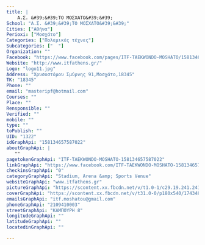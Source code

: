 ```yaml
---
title: |
    Α.Σ. &#39;&#39;ΤΟ ΜΟΣΧΑΤΟ&#39;&#39;
School: "Α.Σ. &#39;&#39;ΤΟ ΜΟΣΧΑΤΟ&#39;&#39;"
Cities: ["Αθήνα"]
Perioxi: ["Μοσχάτο"]
Categories: ["Πολεμικές τέχνες"]
Subcategories: ["  "]
Organization: ""
Facebook: "https://www.facebook.com/pages/ITF-TAEKWONDO-MOSHATO/158134657587022?v=info&amp;tab=page_info"
Website: "http://www.itfathens.gr/"
Logo: "logo11.jpg"
Address: "Χρυσοστόμου Σμύρνης 91,Μοσχάτο,18345"
TK: "18345"
Phone: ""
email: "masteripf@hotmail.com"
Courses: ""
Place: ""
Rensponsible: ""
Verified: ""
mobile: ""
type: ""
toPublish: ""
UID: "1322"
idGraphApi: "158134657587022"
aboutGraphApi: | 
   ""
pagetokenGraphApi: "ITF-TAEKWONDO-MOSHATO-158134657587022"
linkGraphApi: "https://www.facebook.com/ITF-TAEKWONDO-MOSHATO-158134657587022/"
checkinsGraphApi: "0"
categoryGraphApi: "Stadium, Arena &amp; Sports Venue"
websiteGraphApi: "www.itfathens.gr"
pictureGraphApi: "https://scontent.xx.fbcdn.net/v/t1.0-1/c29.19.241.241/s50x50/253887_158136167586871_2009715_n.jpg?oh=49c64ecddbad3e17735d20c4e06bc9f3&amp;oe=5B489896"
coverGraphApi: "https://scontent.xx.fbcdn.net/v/t31.0-0/p180x540/17434875_1463743173692824_1241451122549784514_o.jpg?oh=606ed72d4c357e9d1400b8fd2aaae304&amp;oe=5B375C75"
emailsGraphApi: "itf.moshatou@gmail.com"
phoneGraphApi: "2109410003"
streetGraphApi: "ΚΑΜΠΟΥΡΗ 8"
longitudeGraphApi: ""
latitudeGraphApi: ""
locatedinGraphApi: ""

---
```




